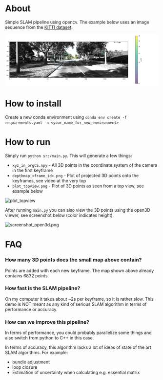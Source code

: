 # About

Simple SLAM pipeline using opencv. The example below uses an image sequence from the [KITTI dataset](http://www.cvlibs.net/datasets/kitti/raw_data.php).

![Video of images including estimated 3D points](output.gif)



# How to install
Create a new conda environment using
`conda env create -f requirements.yaml -n <your_name_for_new_environment>`

# How to run
Simply run `python src/main.py`. This will generate a few things:

- `xyz_in_orgCS.npy` - All 3D points in the coordinate system of the camera in the first keyframe 
- `depthmap_<frame_id>.png` - Plot of projected 3D points onto the keyframes, see video at the very top
- `plot_topview.png` - Plot of 3D points as seen from a top view, see example below

<img alt='plot_topview' src='output/plot_topview.png' height=300>




After running `main.py` you can also view the 3D points using the open3D viewer, see screenshot below (color indicates height).

<img src='output/screenshot_open3d.png' alt='screenshot_open3d.png' height=300>



# FAQ

### How many 3D points does the small map above contain?

Points are added with each new keyframe. The map shown above already contains 6832 points.

### How fast is the SLAM pipeline?

On my computer it takes about ~2s per keyframe, so it is rather slow. This demo is NOT meant as any kind of serious SLAM algorithm in terms of performance or accuracy. 

### How can we improve this pipeline?

In terms of performance, you could probably parallelize some things and also switch from python to C++ in this case.

In terms of accuracy, this algorithm lacks a lot of ideas of state of the art SLAM algorithms. For example:

- bundle adjustment
- loop closure
- Estimation of uncertainty when calculating e.g. essential matrix